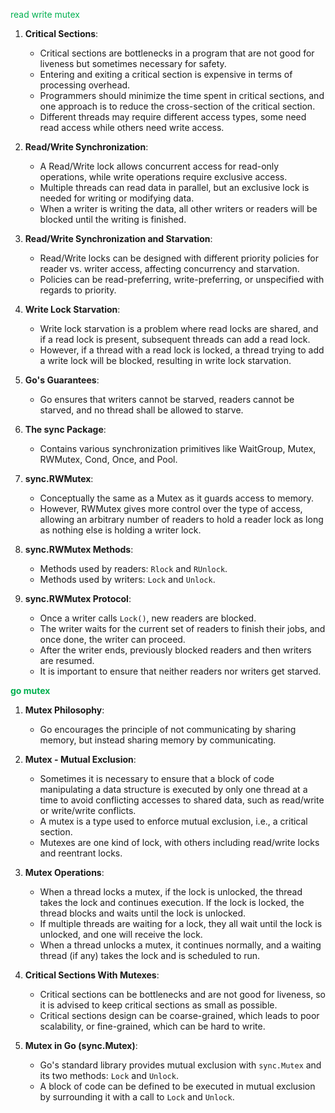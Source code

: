 <span style="color:#00b050">read write mutex</span>
1. **Critical Sections**:
    
    - Critical sections are bottlenecks in a program that are not good for liveness but sometimes necessary for safety.
    - Entering and exiting a critical section is expensive in terms of processing overhead.
    - Programmers should minimize the time spent in critical sections, and one approach is to reduce the cross-section of the critical section.
    - Different threads may require different access types, some need read access while others need write access.
2. **Read/Write Synchronization**:
    
    - A Read/Write lock allows concurrent access for read-only operations, while write operations require exclusive access.
    - Multiple threads can read data in parallel, but an exclusive lock is needed for writing or modifying data.
    - When a writer is writing the data, all other writers or readers will be blocked until the writing is finished.
3. **Read/Write Synchronization and Starvation**:
    
    - Read/Write locks can be designed with different priority policies for reader vs. writer access, affecting concurrency and starvation.
    - Policies can be read-preferring, write-preferring, or unspecified with regards to priority.
4. **Write Lock Starvation**:
    
    - Write lock starvation is a problem where read locks are shared, and if a read lock is present, subsequent threads can add a read lock.
    - However, if a thread with a read lock is locked, a thread trying to add a write lock will be blocked, resulting in write lock starvation.
5. **Go's Guarantees**:
    
    - Go ensures that writers cannot be starved, readers cannot be starved, and no thread shall be allowed to starve.
6. **The sync Package**:
    
    - Contains various synchronization primitives like WaitGroup, Mutex, RWMutex, Cond, Once, and Pool.
7. **sync.RWMutex**:
    
    - Conceptually the same as a Mutex as it guards access to memory.
    - However, RWMutex gives more control over the type of access, allowing an arbitrary number of readers to hold a reader lock as long as nothing else is holding a writer lock.
8. **sync.RWMutex Methods**:
    
    - Methods used by readers: `Rlock` and `RUnlock`.
    - Methods used by writers: `Lock` and `Unlock`.
9. **sync.RWMutex Protocol**:
    
    - Once a writer calls `Lock()`, new readers are blocked.
    - The writer waits for the current set of readers to finish their jobs, and once done, the writer can proceed.
    - After the writer ends, previously blocked readers and then writers are resumed.
    - It is important to ensure that neither readers nor writers get starved.

<span style="font-weight:bold; color:#00b050">go mutex</span>
1. **Mutex Philosophy**:
    
    - Go encourages the principle of not communicating by sharing memory, but instead sharing memory by communicating.
2. **Mutex - Mutual Exclusion**:
    
    - Sometimes it is necessary to ensure that a block of code manipulating a data structure is executed by only one thread at a time to avoid conflicting accesses to shared data, such as read/write or write/write conflicts.
    - A mutex is a type used to enforce mutual exclusion, i.e., a critical section.
    - Mutexes are one kind of lock, with others including read/write locks and reentrant locks.
3. **Mutex Operations**:
    
    - When a thread locks a mutex, if the lock is unlocked, the thread takes the lock and continues execution. If the lock is locked, the thread blocks and waits until the lock is unlocked.
    - If multiple threads are waiting for a lock, they all wait until the lock is unlocked, and one will receive the lock.
    - When a thread unlocks a mutex, it continues normally, and a waiting thread (if any) takes the lock and is scheduled to run.
4. **Critical Sections With Mutexes**:
    
    - Critical sections can be bottlenecks and are not good for liveness, so it is advised to keep critical sections as small as possible.
    - Critical sections design can be coarse-grained, which leads to poor scalability, or fine-grained, which can be hard to write.
5. **Mutex in Go (sync.Mutex)**:
    
    - Go's standard library provides mutual exclusion with `sync.Mutex` and its two methods: `Lock` and `Unlock`.
    - A block of code can be defined to be executed in mutual exclusion by surrounding it with a call to `Lock` and `Unlock`.